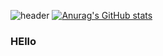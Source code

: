 ![header](https://capsule-render.vercel.app/api?type=waving&color=gradient&height=200&section=footer&text=Hello,%20%20World!&fontSize=100)
[![Anurag's GitHub stats](https://github-readme-stats.vercel.app/api?username=eunkyunghyun&theme=react&show_icons=true)](https://github.com/anuraghazra/github-readme-stats)
### HEllo
